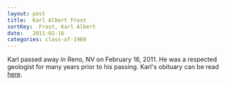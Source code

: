 ```yaml
---
layout: post
title:  Karl Albert Frost
sortKey:  Frost, Karl Albert
date:   2011-02-16
categories: class-of-1969
---
```

Karl passed away in Reno, NV on February 16, 2011. He was a respected geologist for many years prior to his passing. Karl's obituary can be read [here](http://tinyurl.com/ozfs966).
